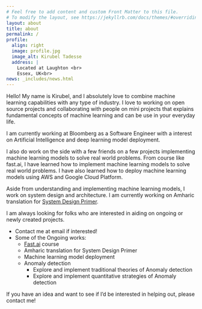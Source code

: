 ```yaml
---
# Feel free to add content and custom Front Matter to this file.
# To modify the layout, see https://jekyllrb.com/docs/themes/#overriding-theme-defaults
layout: about
title: about
permalink: /
profile:
  align: right
  image: profile.jpg
  image_alt: Kirubel Tadesse
  address: |
    Located at Laughton <br>
    Essex, UK<br>
news: _includes/news.html
---
```


Hello! My name is Kirubel, and I absolutely love to combine machine learning capabilities with any type of industry. I love to working on open source projects and collaborating with people on mini projects that explains fundamental concepts of machine learning and can be use in your everyday life.

I am currently working at Bloomberg as a Software Engineer with a interest on Artificial Intelligence and deep learning model deployment.

I also do work on the side with a few friends on a few projects implementing machine learning models to solve real world problems. From course like fast.ai, I have learned how to implement machine learning models to solve real world problems. I have also learned how to deploy machine learning models using AWS and Google Cloud Platform.

Aside from understanding and implementing machine learning models, I work on system design and architecture. I am currently working on Amharic translation for [System Design Primer](https://github.com/donnemartin/system-design-primer/issues/820).

I am always looking for folks who are interested in aiding on ongoing or newly created projects.

- Contact me at email if interested!
- Some of the Ongoing works:
  - [Fast.ai](https://www.fast.ai/) course
  - Amharic translation for System Design Primer
  - Machine learning model deployment
  - Anomaly detection
    - Explore and implement traditional theories of Anomaly detection
    - Explore and implement quantitative strategies of Anomaly detection

If you have an idea and want to see if I’d be interested in helping out, please contact me!
